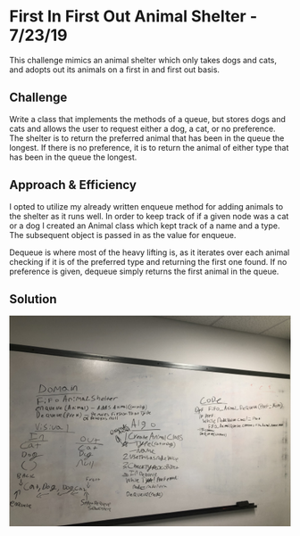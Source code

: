 # First In First Out Animal Shelter - 7/23/19

This challenge mimics an animal shelter which only takes dogs and cats, and adopts out its animals on a first in and first out basis. 

## Challenge

Write a class that implements the methods of a queue, but stores dogs and cats and allows the user to request either a dog, a cat, or no preference. The shelter is to return the preferred animal that has been in the queue the longest. If there is no preference, it is to return the animal of either type that has been in the queue the longest.

## Approach & Efficiency

I opted to utilize my already written enqueue method for adding animals to the shelter as it runs well. In order to keep track of if a given node was a cat or a dog I created an Animal class which kept track of a name and a type. The subsequent object is passed in as the value for enqueue. 

Dequeue is where most of the heavy lifting is, as it iterates over each animal checking if it is of the preferred type and returning the first one found. If no preference is given, dequeue simply returns the first animal in the queue.

## Solution

![fifo_animal_shelter_whiteboard](../../assets/firstInFirstOutAnimalShelter.jpeg)
